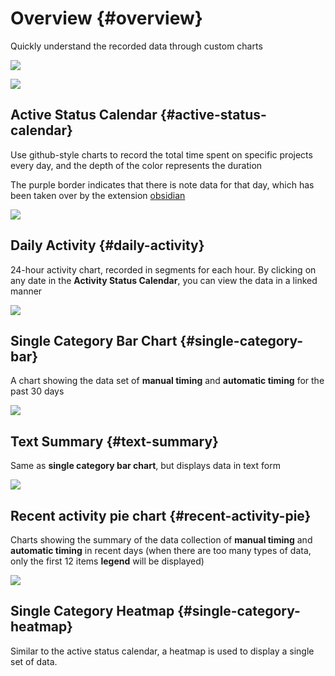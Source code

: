 # Overview {#overview}

Quickly understand the recorded data through custom charts

![](https://cdn.jsdelivr.net/gh/shion-app/docs/src/public/assets/en/overview/overview.png)

![](https://cdn.jsdelivr.net/gh/shion-app/docs/src/public/assets/zh/overview/overview2.png)

## Active Status Calendar {#active-status-calendar}

Use github-style charts to record the total time spent on specific projects every day, and the depth of the color represents the duration

The purple border indicates that there is note data for that day, which has been taken over by the extension [obsidian](./obsidian.md)

![](https://cdn.jsdelivr.net/gh/shion-app/docs/src/public/assets/en/overview/active-status-calendar.png)

## Daily Activity {#daily-activity}

24-hour activity chart, recorded in segments for each hour. By clicking on any date in the **Activity Status Calendar**, you can view the data in a linked manner

![](https://cdn.jsdelivr.net/gh/shion-app/docs/src/public/assets/en/overview/daily-activity.png)

## Single Category Bar Chart {#single-category-bar}

A chart showing the data set of **manual timing** and **automatic timing** for the past 30 days

![](https://cdn.jsdelivr.net/gh/shion-app/docs/src/public/assets/en/overview/single-category-bar.png)

## Text Summary {#text-summary}

Same as **single category bar chart**, but displays data in text form

![](https://cdn.jsdelivr.net/gh/shion-app/docs/src/public/assets/en/overview/text-summary.png)

## Recent activity pie chart {#recent-activity-pie}

Charts showing the summary of the data collection of **manual timing** and **automatic timing** in recent days (when there are too many types of data, only the first 12 items **legend** will be displayed)

![](https://cdn.jsdelivr.net/gh/shion-app/docs/src/public/assets/en/overview/recent-activity-pie.png)

## Single Category Heatmap {#single-category-heatmap}

Similar to the active status calendar, a heatmap is used to display a single set of data.